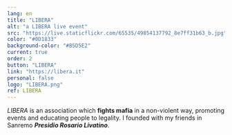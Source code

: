 ```yaml
---
lang: en
title: "LIBERA"
alt: "a LIBERA live event"
src: "https://live.staticflickr.com/65535/49854137792_8e7ff31b63_b.jpg"
color: "#0D1833"
background-color: "#B5D5E2"
current: true
order: 2
button: "LIBERA"
link: "https://libera.it"
personal: false
logo: "LIBERA.png"
ref: LIBERA
---
```

<em>LIBERA</em> is an association which <strong>fights mafia</strong> in a non-violent way, promoting events and educating people to legality. I founded with my friends in Sanremo <strong><em>Presidio Rosario Livatino</em></strong>.
